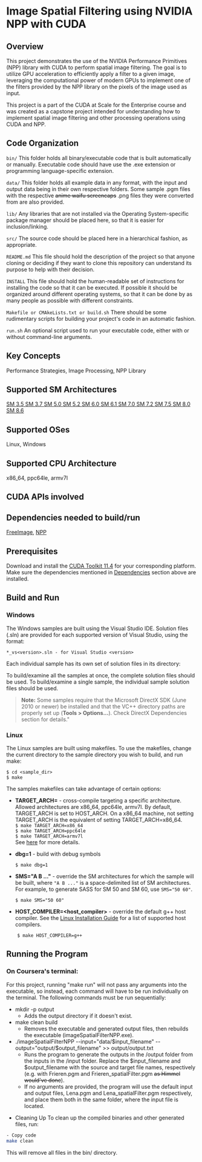 # Image Spatial Filtering using NVIDIA NPP with CUDA

## Overview

This project demonstrates the use of the NVIDIA Performance Primitives (NPP) library with CUDA to perform spatial image filtering. The goal is to utilize GPU acceleration to efficiently apply a filter to a given image, leveraging the computational power of modern GPUs to implement one of the filters provided by the NPP library on the pixels of the image used as input.

This project is a part of the CUDA at Scale for the Enterprise course and was created as a capstone project intended for understanding how to implement spatial image filtering and other processing operations using CUDA and NPP.

## Code Organization

```bin/```
This folder holds all binary/executable code that is built automatically or manually. Executable code should have use the .exe extension or programming language-specific extension.

```data/```
This folder holds all example data in any format, with the input and output data being in their own respective folders. Some sample .pgm files with the respective ~~anime waifu screencaps~~ .png files they were converted from are also provided.

```lib/```
Any libraries that are not installed via the Operating System-specific package manager should be placed here, so that it is easier for inclusion/linking.

```src/```
The source code should be placed here in a hierarchical fashion, as appropriate.

```README.md```
This file should hold the description of the project so that anyone cloning or deciding if they want to clone this repository can understand its purpose to help with their decision.

```INSTALL```
This file should hold the human-readable set of instructions for installing the code so that it can be executed. If possible it should be organized around different operating systems, so that it can be done by as many people as possible with different constraints.

```Makefile or CMAkeLists.txt or build.sh```
There should be some rudimentary scripts for building your project's code in an automatic fashion.

```run.sh```
An optional script used to run your executable code, either with or without command-line arguments.

## Key Concepts

Performance Strategies, Image Processing, NPP Library

## Supported SM Architectures

[SM 3.5 ](https://developer.nvidia.com/cuda-gpus)  [SM 3.7 ](https://developer.nvidia.com/cuda-gpus)  [SM 5.0 ](https://developer.nvidia.com/cuda-gpus)  [SM 5.2 ](https://developer.nvidia.com/cuda-gpus)  [SM 6.0 ](https://developer.nvidia.com/cuda-gpus)  [SM 6.1 ](https://developer.nvidia.com/cuda-gpus)  [SM 7.0 ](https://developer.nvidia.com/cuda-gpus)  [SM 7.2 ](https://developer.nvidia.com/cuda-gpus)  [SM 7.5 ](https://developer.nvidia.com/cuda-gpus)  [SM 8.0 ](https://developer.nvidia.com/cuda-gpus)  [SM 8.6 ](https://developer.nvidia.com/cuda-gpus)

## Supported OSes

Linux, Windows

## Supported CPU Architecture

x86_64, ppc64le, armv7l

## CUDA APIs involved

## Dependencies needed to build/run
[FreeImage](../../README.md#freeimage), [NPP](../../README.md#npp)

## Prerequisites

Download and install the [CUDA Toolkit 11.4](https://developer.nvidia.com/cuda-downloads) for your corresponding platform.
Make sure the dependencies mentioned in [Dependencies]() section above are installed.

## Build and Run

### Windows
The Windows samples are built using the Visual Studio IDE. Solution files (.sln) are provided for each supported version of Visual Studio, using the format:
```
*_vs<version>.sln - for Visual Studio <version>
```
Each individual sample has its own set of solution files in its directory:

To build/examine all the samples at once, the complete solution files should be used. To build/examine a single sample, the individual sample solution files should be used.
> **Note:** Some samples require that the Microsoft DirectX SDK (June 2010 or newer) be installed and that the VC++ directory paths are properly set up (**Tools > Options...**). Check DirectX Dependencies section for details."

### Linux
The Linux samples are built using makefiles. To use the makefiles, change the current directory to the sample directory you wish to build, and run make:
```
$ cd <sample_dir>
$ make
```
The samples makefiles can take advantage of certain options:
*  **TARGET_ARCH=<arch>** - cross-compile targeting a specific architecture. Allowed architectures are x86_64, ppc64le, armv7l.
    By default, TARGET_ARCH is set to HOST_ARCH. On a x86_64 machine, not setting TARGET_ARCH is the equivalent of setting TARGET_ARCH=x86_64.<br/>
`$ make TARGET_ARCH=x86_64` <br/> `$ make TARGET_ARCH=ppc64le` <br/> `$ make TARGET_ARCH=armv7l` <br/>
    See [here](http://docs.nvidia.com/cuda/cuda-samples/index.html#cross-samples) for more details.
*   **dbg=1** - build with debug symbols
    ```
    $ make dbg=1
    ```
*   **SMS="A B ..."** - override the SM architectures for which the sample will be built, where `"A B ..."` is a space-delimited list of SM architectures. For example, to generate SASS for SM 50 and SM 60, use `SMS="50 60"`.
    ```
    $ make SMS="50 60"
    ```

*  **HOST_COMPILER=<host_compiler>** - override the default g++ host compiler. See the [Linux Installation Guide](http://docs.nvidia.com/cuda/cuda-installation-guide-linux/index.html#system-requirements) for a list of supported host compilers.
```
    $ make HOST_COMPILER=g++
```


## Running the Program

### On Coursera's terminal:

For this project, running "make run" will not pass any arguments into the executable, so instead, each command will have to be run individually on the terminal. The following commands must be run sequentially:

* mkdir -p output
    * Adds the output directory if it doesn't exist.
* make clean build
    * Removes the executable and generated output files, then rebuilds the executable (imageSpatialFilterNPP.exe).
* ./imageSpatialFilterNPP --input="data/$input_filename" --output="output/$output_filename" >> output/output.txt
    * Runs the program to generate the outputs in the /output folder from the inputs in the /input folder. Replace the $input_filename and $output_filename with the source and target file names, respectively (e.g. with Frieren.pgm and Frieren_spatialFilter.pgm ~~as Himmel would've done~~).
    * If no arguments are provided, the program will use the default input and output files, Lena.pgm and Lena_spatialFilter.pgm respectively, and place them both in the same folder, where the input file is located.

- Cleaning Up
To clean up the compiled binaries and other generated files, run:


```bash
- Copy code
make clean
```

This will remove all files in the bin/ directory.
